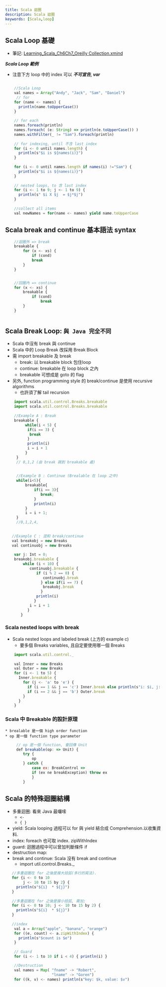 ```yaml
---
title: Scala 迴圈
description: Scala 迴圈
keywords: [Scala,loop]
---
```


## Scala Loop 基礎
* 筆記: [Learning_Scala_Ch6Ch7_Oreilly Collection.xmind](https://drive.google.com/file/d/1IJ8ade1Hgd0cnvSUOVy8nCVAlSmn-S89/view?usp=drive_link)


___Scala Loop 範例___ 
* 注意下方 loop 中的 index 可以 ___不可宣告, var___

```javascript

    //Scala Loop
    val names = Array("Andy", "Jack", "Sam", "Daniel")
     // for
    for (name <- names) {
      println(name.toUpperCase())
    }
    
    // for each
    names.foreach(println)
    names.foreach( (e: String) => println(e.toUpperCase()) )
    names.withFilter(_ != "Sam").foreach(println)
    
    // for indexing, until 不含 last index
    for (i <- 0 until names.length) {
      println(s"$i is ${names(i)}")
    }
    
    for (i <- 0 until names.length if names(i) !="Sam") {
      println(s"$i is ${names(i)}")
    }
    
    // nested loops, to 含 last index
    for (i <- 1 to 9; j <- 1 to 9) {
      println(s" $i X $j  = $j*$j")
    }
    
    //collect all items
    val newNames = for(name <- names) yield name.toUpperCase

```

## Scala break and continue 基本語法 syntax

```javascript
    //迴圈外 => break
    breakable {
        for (x <- xs) {
            if (cond)
            break
        }
    }


    //回圈內 => continue
    for (x <- xs) {
        breakable {
            if (cond)
                break
        }
    }
    
```

## Scala Break Loop: <code>__與 Java 完全不同__</code>
* Scala 中沒有 break 與 continue
* Scala 中的 Loop Break 改採用 Break Block
* 需 import breakable 及 break
    * break: 以 breakable block 包住loop
    * continue: breakable 在 loop block 之內
    * breakable 可想成是 goto 的 flag
* 另外, function programming style 的 break/continue 是使用 recursive algorithms
    * 也許須了解 tail recursion

```javascript
    import scala.util.control.Breaks.breakable
    import scala.util.control.Breaks.breakable
  
    //Example A : Break
    breakable {
         while(i < 5) {
          if(i == 3) {
           break
          }
          println(i)
          i = i + 1
         }
     }
     // 0,1,2 (由 break 跳到 breakable 處)
     
     
     //Example B : Continue (Brealable 在 loop 之中)
     while(i<5){
         breakable{
             if(i == 3){
                break;
             }
             println(i)
         }
         i = i + 1;
     }
     //0,1,2,4,
     
     
   //Example C : 混和 break/continue  
   val breakobj = new Breaks  
   val continuobj = new Breaks  
      
    var j: Int = 0;  
    breakobj.breakable {  
        while (i < 10) {  
           continuobj.breakable {  
              if (i % 2 == 0) {  
                 continuobj.break  
                } else if(i == 7) {  
                 breakobj.break  
                }  
              println(i)  
             }  
           i = i + 1  
          }  
       } 
```

### Scala nested loops with break

* Scala nested loops and labeled break \(上方的 example c)
    * 要多個 Breaks variables, 且自定要使用哪一個 Breaks
    
```javascript
    import scala.util.control._
    
    val Inner = new Breaks
    val Outer = new Breaks
    for (i <- 1 to 5) {
      Inner.breakable {
        for (j <- 'a' to 'e') {
          if (i == 1 && j == 'c') Inner.break else println(s"i: $i, j: $j")
          if (i == 2 && j == 'b') Outer.break
        }
      }
    }
```


### Scala 中 Breakable 的設計原理
    * brealable 是一個 high order function
    * op 是一個 function type parameter

```javascript
     // op 是一個 function, 會回傳 Unit 
     def breakable(op: => Unit) {
        try {
            op
        } catch {
            case ex: BreakControl =>
            if (ex ne breakException) throw ex
            }
        }
```

## Scala 的特殊迴圈結構
* 多重迴圈: 看來 Java 最囉嗦
    * <code>\<\-</code>
    * <code>\{ \}</code>
* yield: Scala looping 過程可以 for 與 yield 結合成 Comprehension.以收集資料.
* index: foreach 也可取 index. zipWithIndex
* guard: 迴圈過程中可以曾加判斷條件 if
* destruction map:
* break and continue: Scala 沒有 break and continue
    * import util.control.Breaks.\_
    
```javascript
   //多重迴圈在 for 之後是接大括弧(多行的寫法).
   for {i <- 0 to 10
        j <- 10 to 15 by 2} {
     println(s"${i}  * ${j}")
   }
   
   //多重迴圈在 for 之後是接小括弧, 需加;
   for (i <- 0 to 10; j <- 10 to 15 by 2) {
     println(s"${i}  * ${j}")
   }
   
   //index
    val a = Array("apple", "banana", "orange")
    for ((e, count) <- a.zipWithIndex) {
      println(s"$count is $e")
    }
    
    // Guard
    for (i <- 1 to 10 if i < 4) { println(i) }

    //Destruction
    val names = Map( "fname" -> "Robert",
                     "lname" -> "Goren")
    for ((k, v) <- names) println(s"key: $k, value: $v")   
```    